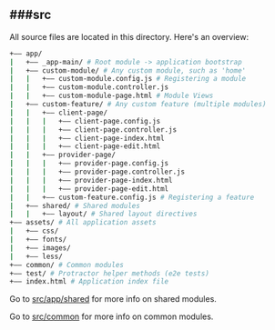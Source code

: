 ###src
--------------------------

All source files are located in this directory.
Here's an overview:

```sh
+—— app/
|   +—— _app-main/ # Root module -> application bootstrap
|   +—— custom-module/ # Any custom module, such as 'home'
|   |   +—— custom-module.config.js # Registering a module
|   |   +—— custom-module.controller.js
|   |   +—— custom-module-page.html # Module Views
|   +—— custom-feature/ # Any custom feature (multiple modules)
|   |   +—— client-page/
|   |   |   +—— client-page.config.js
|   |   |   +—— client-page.controller.js
|   |   |   +—— client-page-index.html
|   |   |   +—— client-page-edit.html
|   |   +—— provider-page/
|   |   |   +—— provider-page.config.js
|   |   |   +—— provider-page.controller.js
|   |   |   +—— provider-page-index.html
|   |   |   +—— provider-page-edit.html
|   |   +—— custom-feature.config.js # Registering a feature
|   +—— shared/ # Shared modules
|   |   +—— layout/ # Shared layout directives
+—— assets/ # All application assets
|   +—— css/
|   +—— fonts/
|   +—— images/
|   +—— less/
+—— common/ # Common modules
+—— test/ # Protractor helper methods (e2e tests)
+—— index.html # Application index file
```

Go to [src/app/shared](https://github.com/dandaniel/angular-boilerplate-study/tree/master/src/app/shared) for more info on shared modules.

Go to [src/common](https://github.com/dandaniel/angular-boilerplate-study/tree/master/src/common) for more info on common modules.
